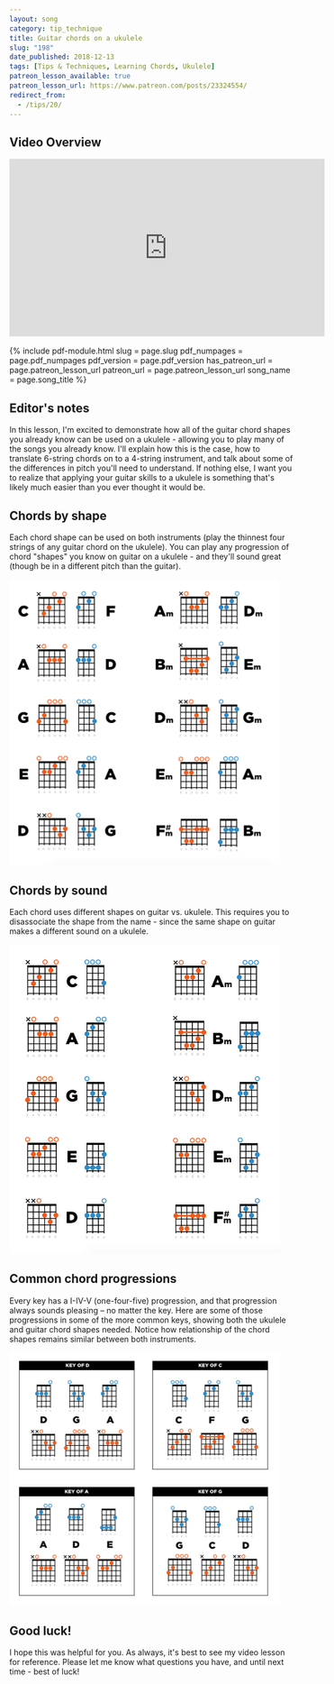 ```yaml
---
layout: song
category: tip_technique
title: Guitar chords on a ukulele
slug: "198"
date_published: 2018-12-13
tags: [Tips & Techniques, Learning Chords, Ukulele]
patreon_lesson_available: true
patreon_lesson_url: https://www.patreon.com/posts/23324554/
redirect_from:
  - /tips/20/
---
```


## Video Overview

<iframe width="560" height="315" src="https://www.youtube.com/embed/DaQriT9sWqE?showinfo=0" frameborder="0" allowfullscreen></iframe>

<!-- Coming soon! -->

{% include pdf-module.html
     slug = page.slug
     pdf_numpages = page.pdf_numpages
     pdf_version = page.pdf_version
     has_patreon_url = page.patreon_lesson_url
     patreon_url = page.patreon_lesson_url
     song_name = page.song_title %}

## Editor's notes

In this lesson, I'm excited to demonstrate how all of the guitar chord shapes you already know can be used on a ukulele - allowing you to play many of the songs you already know. I'll explain how this is the case, how to translate 6-string chords on to a 4-string instrument, and talk about some of the differences in pitch you'll need to understand. If nothing else, I want you to realize that applying your guitar skills to a ukulele is something that's likely much easier than you ever thought it would be.

## Chords by shape

Each chord shape can be used on both instruments (play the thinnest four strings of any guitar chord on the ukulele). You can play any progression of chord "shapes" you know on guitar on a ukulele - and they'll sound great (though be in a different pitch than the guitar).

<img style="max-width:480px" src="/images/posts/tip-20-chords-shape.png" />

## Chords by sound

Each chord uses different shapes on guitar vs. ukulele. This requires you to disassociate the shape from the name - since the same shape on guitar makes a different sound on a ukulele.

<img style="max-width:480px" src="/images/posts/tip-20-chords-name.png" />

## Common chord progressions

Every key has a I-IV-V (one-four-five) progression, and that progression always sounds pleasing – no matter the key. Here are some of those progressions in some of the more common keys, showing both the ukulele and guitar chord shapes needed. Notice how relationship of the chord shapes remains similar between both instruments.

<img style="max-width:480px" src="/images/posts/tip-20-progressions.png" />

## Good luck!

I hope this was helpful for you. As always, it's best to see my video lesson for reference. Please let me know what questions you have, and until next time - best of luck!
